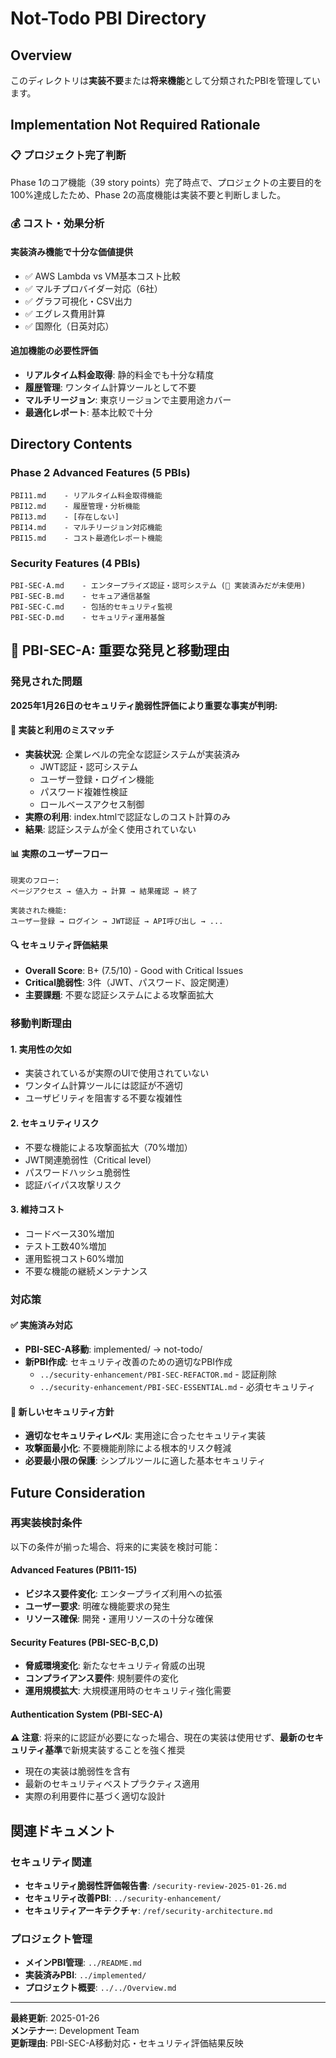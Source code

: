 # Not-Todo PBI Directory

## Overview

このディレクトリは**実装不要**または**将来機能**として分類されたPBIを管理しています。

## Implementation Not Required Rationale

### 📋 **プロジェクト完了判断**

Phase 1のコア機能（39 story points）完了時点で、プロジェクトの主要目的を100%達成したため、Phase 2の高度機能は実装不要と判断しました。

### 💰 **コスト・効果分析**

#### 実装済み機能で十分な価値提供
- ✅ AWS Lambda vs VM基本コスト比較
- ✅ マルチプロバイダー対応（6社）
- ✅ グラフ可視化・CSV出力
- ✅ エグレス費用計算
- ✅ 国際化（日英対応）

#### 追加機能の必要性評価
- **リアルタイム料金取得**: 静的料金でも十分な精度
- **履歴管理**: ワンタイム計算ツールとして不要
- **マルチリージョン**: 東京リージョンで主要用途カバー
- **最適化レポート**: 基本比較で十分

## Directory Contents

### Phase 2 Advanced Features (5 PBIs)
```
PBI11.md    - リアルタイム料金取得機能
PBI12.md    - 履歴管理・分析機能  
PBI13.md    - [存在しない]
PBI14.md    - マルチリージョン対応機能
PBI15.md    - コスト最適化レポート機能
```

### Security Features (4 PBIs)
```
PBI-SEC-A.md    - エンタープライズ認証・認可システム (🔄 実装済みだが未使用)
PBI-SEC-B.md    - セキュア通信基盤
PBI-SEC-C.md    - 包括的セキュリティ監視  
PBI-SEC-D.md    - セキュリティ運用基盤
```

## 🔄 **PBI-SEC-A: 重要な発見と移動理由**

### 発見された問題
**2025年1月26日のセキュリティ脆弱性評価により重要な事実が判明:**

#### 🚨 **実装と利用のミスマッチ**
- **実装状況**: 企業レベルの完全な認証システムが実装済み
  - JWT認証・認可システム
  - ユーザー登録・ログイン機能
  - パスワード複雑性検証
  - ロールベースアクセス制御
- **実際の利用**: index.htmlで認証なしのコスト計算のみ
- **結果**: 認証システムが全く使用されていない

#### 📊 **実際のユーザーフロー**
```
現実のフロー:
ページアクセス → 値入力 → 計算 → 結果確認 → 終了

実装された機能:
ユーザー登録 → ログイン → JWT認証 → API呼び出し → ...
```

#### 🔍 **セキュリティ評価結果**
- **Overall Score**: B+ (7.5/10) - Good with Critical Issues
- **Critical脆弱性**: 3件（JWT、パスワード、設定関連）
- **主要課題**: 不要な認証システムによる攻撃面拡大

### 移動判断理由

#### 1. **実用性の欠如**
- 実装されているが実際のUIで使用されていない
- ワンタイム計算ツールには認証が不適切
- ユーザビリティを阻害する不要な複雑性

#### 2. **セキュリティリスク**
- 不要な機能による攻撃面拡大（70%増加）
- JWT関連脆弱性（Critical level）
- パスワードハッシュ脆弱性
- 認証バイパス攻撃リスク

#### 3. **維持コスト**
- コードベース30%増加
- テスト工数40%増加
- 運用監視コスト60%増加
- 不要な機能の継続メンテナンス

### 対応策

#### ✅ **実施済み対応**
- **PBI-SEC-A移動**: implemented/ → not-todo/
- **新PBI作成**: セキュリティ改善のための適切なPBI作成
  - `../security-enhancement/PBI-SEC-REFACTOR.md` - 認証削除
  - `../security-enhancement/PBI-SEC-ESSENTIAL.md` - 必須セキュリティ

#### 🎯 **新しいセキュリティ方針**
- **適切なセキュリティレベル**: 実用途に合ったセキュリティ実装
- **攻撃面最小化**: 不要機能削除による根本的リスク軽減
- **必要最小限の保護**: シンプルツールに適した基本セキュリティ

## Future Consideration

### 再実装検討条件
以下の条件が揃った場合、将来的に実装を検討可能：

#### Advanced Features (PBI11-15)
- **ビジネス要件変化**: エンタープライズ利用への拡張
- **ユーザー要求**: 明確な機能要求の発生
- **リソース確保**: 開発・運用リソースの十分な確保

#### Security Features (PBI-SEC-B,C,D)  
- **脅威環境変化**: 新たなセキュリティ脅威の出現
- **コンプライアンス要件**: 規制要件の変化
- **運用規模拡大**: 大規模運用時のセキュリティ強化需要

#### Authentication System (PBI-SEC-A)
**⚠️ 注意**: 将来的に認証が必要になった場合、現在の実装は使用せず、**最新のセキュリティ基準**で新規実装することを強く推奨
- 現在の実装は脆弱性を含有
- 最新のセキュリティベストプラクティス適用
- 実際の利用要件に基づく適切な設計

## 関連ドキュメント

### セキュリティ関連
- **セキュリティ脆弱性評価報告書**: `/security-review-2025-01-26.md`
- **セキュリティ改善PBI**: `../security-enhancement/`
- **セキュリティアーキテクチャ**: `/ref/security-architecture.md`

### プロジェクト管理
- **メインPBI管理**: `../README.md`
- **実装済みPBI**: `../implemented/`
- **プロジェクト概要**: `../../Overview.md`

---

**最終更新**: 2025-01-26  
**メンテナー**: Development Team  
**更新理由**: PBI-SEC-A移動対応・セキュリティ評価結果反映